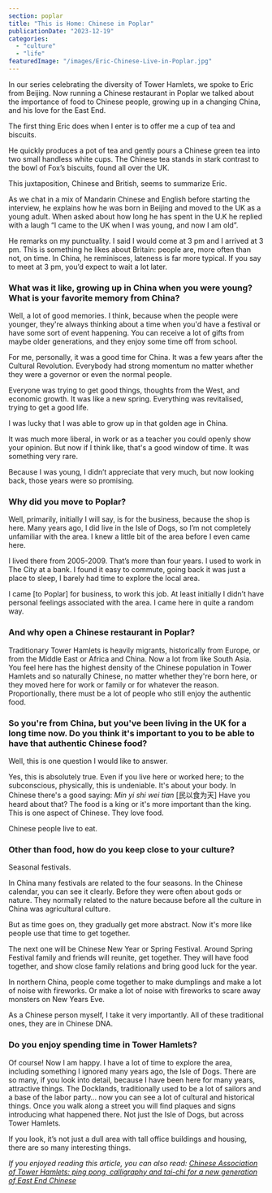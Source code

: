 ```yaml
---
section: poplar
title: "This is Home: Chinese in Poplar"
publicationDate: "2023-12-19"
categories: 
  - "culture"
  - "life"
featuredImage: "/images/Eric-Chinese-Live-in-Poplar.jpg"
---
```


In our series celebrating the diversity of Tower Hamlets, we spoke to Eric from Beijing. Now running a Chinese restaurant in Poplar we talked about the importance of food to Chinese people, growing up in a changing China, and his love for the East End.

The first thing Eric does when I enter is to offer me a cup of tea and biscuits. 

He quickly produces a pot of tea and gently pours a Chinese green tea into two small handless white cups. The Chinese tea stands in stark contrast to the bowl of Fox’s biscuits, found all over the UK. 

This juxtaposition, Chinese and British, seems to summarize Eric. 

As we chat in a mix of Mandarin Chinese and English before starting the interview, he explains how he was born in Beijing and moved to the UK as a young adult. When asked about how long he has spent in the U.K he replied with a laugh “I came to the UK when I was young, and now I am old”.

He remarks on my punctuality. I said I would come at 3 pm and I arrived at 3 pm. This is something he likes about Britain: people are, more often than not, on time. In China, he reminisces, lateness is far more typical. If you say to meet at 3 pm, you’d expect to wait a lot later.

### What was it like, growing up in China when you were young? What is your favorite memory from China?

Well, a lot of good memories. I think, because when the people were younger, they're always thinking about a time when you'd have a festival or have some sort of event happening. You can receive a lot of gifts from maybe older generations, and they enjoy some time off from school.

For me, personally, it was a good time for China. It was a few years after the Cultural Revolution. Everybody had strong momentum no matter whether they were a governor or even the normal people. 

Everyone was trying to get good things, thoughts from the West, and economic growth. It was like a new spring. Everything was revitalised, trying to get a good life. 

I was lucky that I was able to grow up in that golden age in China. 

It was much more liberal, in work or as a teacher you could openly show your opinion. But now if I think like, that's a good window of time. It was something very rare.

Because I was young, I didn’t appreciate that very much, but now looking back, those years were so promising. 

### Why did you move to Poplar?

Well, primarily, initially I will say, is for the business, because the shop is here. Many years ago, I did live in the Isle of Dogs, so I’m not completely unfamiliar with the area. I knew a little bit of the area before I even came here. 

I lived there from 2005-2009. That’s more than four years. I used to work in The City at a bank. I found it easy to commute, going back it was just a place to sleep, I barely had time to explore the local area.

I came \[to Poplar\] for business, to work this job. At least initially I didn’t have personal feelings associated with the area. I came here in quite a random way. 

### And why open a Chinese restaurant in Poplar?

Traditionary Tower Hamlets is heavily migrants, historically from Europe, or from the Middle East or Africa and China. Now a lot from like South Asia. You feel here has the highest density of the Chinese population in Tower Hamlets and so naturally Chinese, no matter whether they're born here, or they moved here for work or family or for whatever the reason. Proportionally, there must be a lot of people who still enjoy the authentic food.

### So you're from China, but you've been living in the UK for a long time now. Do you think it's important to you to be able to have that authentic Chinese food?

Well, this is one question I would like to answer. 

Yes, this is absolutely true. Even if you live here or worked here; to the subconscious, physically, this is undeniable. It's about your body. In Chinese there's a good saying: _Min yi shi wei tian_ \[民以食为天\] Have you heard about that? The food is a king or it's more important than the king. This is one aspect of Chinese. They love food. 

Chinese people live to eat.

### Other than food, how do you keep close to your culture?

Seasonal festivals. 

In China many festivals are related to the four seasons. In the Chinese calendar, you can see it clearly. Before they were often about gods or nature. They normally related to the nature because before all the culture in China was agricultural culture. 

But as time goes on, they gradually get more abstract. Now it's more like people use that time to get together. 

The next one will be Chinese New Year or Spring Festival. Around Spring Festival family and friends will reunite, get together. They will have food together, and show close family relations and bring good luck for the year. 

In northern China, people come together to make dumplings and make a lot of noise with fireworks. Or make a lot of noise with fireworks to scare away monsters on New Years Eve. 

As a Chinese person myself, I take it very importantly. All of these traditional ones, they are in Chinese DNA.

### Do you enjoy spending time in Tower Hamlets?

Of course! Now I am happy. I have a lot of time to explore the area, including something I ignored many years ago, the Isle of Dogs. There are so many, if you look into detail, because I have been here for many years, attractive things. The Docklands, traditionally used to be a lot of sailors and a base of the labor party… now you can see a lot of cultural and historical things. Once you walk along a street you will find plaques and signs introducing what happened there. Not just the Isle of Dogs, but across Tower Hamlets. 

If you look, it’s not just a dull area with tall office buildings and housing, there are so many interesting things.

_If you enjoyed reading this article, you can also read: [Chinese Association of Tower Hamlets: ping pong, calligraphy and tai-chi for a new generation of East End Chinese](https://poplarlondon.co.uk/chinese-association-tower-hamlets-keeping-culture-alive/)_
